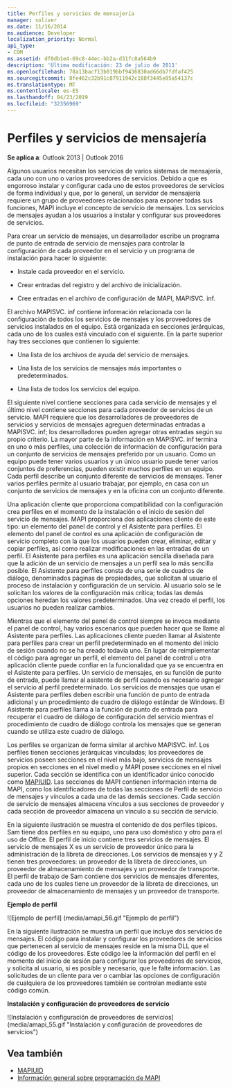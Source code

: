 ```yaml
---
title: Perfiles y servicios de mensajería
manager: soliver
ms.date: 11/16/2014
ms.audience: Developer
localization_priority: Normal
api_type:
- COM
ms.assetid: df0db1e4-69c8-44ec-bb2a-d31fc8a564b9
description: 'Última modificación: 23 de julio de 2011'
ms.openlocfilehash: 78a13bacf13b019bbf9436830ad66db7fdfaf425
ms.sourcegitcommit: 8fe462c32b91c87911942c188f3445e85a54137c
ms.translationtype: MT
ms.contentlocale: es-ES
ms.lasthandoff: 04/23/2019
ms.locfileid: "32356969"
---
```

# <a name="message-services-and-profiles"></a>Perfiles y servicios de mensajería
  
**Se aplica a**: Outlook 2013 | Outlook 2016 
  
Algunos usuarios necesitan los servicios de varios sistemas de mensajería, cada uno con uno o varios proveedores de servicios. Debido a que es engorroso instalar y configurar cada uno de estos proveedores de servicios de forma individual y que, por lo general, un servidor de mensajería requiere un grupo de proveedores relacionados para exponer todas sus funciones, MAPI incluye el concepto de servicio de mensajes. Los servicios de mensajes ayudan a los usuarios a instalar y configurar sus proveedores de servicios.
  
Para crear un servicio de mensajes, un desarrollador escribe un programa de punto de entrada de servicio de mensajes para controlar la configuración de cada proveedor en el servicio y un programa de instalación para hacer lo siguiente:
  
- Instale cada proveedor en el servicio.
    
- Crear entradas del registro y del archivo de inicialización.
    
- Cree entradas en el archivo de configuración de MAPI, MAPISVC. inf.
    
El archivo MAPISVC. inf contiene información relacionada con la configuración de todos los servicios de mensajes y los proveedores de servicios instalados en el equipo. Está organizada en secciones jerárquicas, cada uno de los cuales está vinculado con el siguiente. En la parte superior hay tres secciones que contienen lo siguiente: 
  
- Una lista de los archivos de ayuda del servicio de mensajes.
    
- Una lista de los servicios de mensajes más importantes o predeterminados.
    
- Una lista de todos los servicios del equipo.
    
El siguiente nivel contiene secciones para cada servicio de mensajes y el último nivel contiene secciones para cada proveedor de servicios de un servicio. MAPI requiere que los desarrolladores de proveedores de servicios y servicios de mensajes agreguen determinadas entradas a MAPISVC. inf; los desarrolladores pueden agregar otras entradas según su propio criterio. La mayor parte de la información en MAPISVC. inf termina en uno o más perfiles, una colección de información de configuración para un conjunto de servicios de mensajes preferido por un usuario. Como un equipo puede tener varios usuarios y un único usuario puede tener varios conjuntos de preferencias, pueden existir muchos perfiles en un equipo. Cada perfil describe un conjunto diferente de servicios de mensajes. Tener varios perfiles permite al usuario trabajar, por ejemplo, en casa con un conjunto de servicios de mensajes y en la oficina con un conjunto diferente.
  
Una aplicación cliente que proporciona compatibilidad con la configuración crea perfiles en el momento de la instalación o el inicio de sesión del servicio de mensajes. MAPI proporciona dos aplicaciones cliente de este tipo: un elemento del panel de control y el Asistente para perfiles. El elemento del panel de control es una aplicación de configuración de servicio completo con la que los usuarios pueden crear, eliminar, editar y copiar perfiles, así como realizar modificaciones en las entradas de un perfil. El Asistente para perfiles es una aplicación sencilla diseñada para que la adición de un servicio de mensajes a un perfil sea lo más sencilla posible. El Asistente para perfiles consta de una serie de cuadros de diálogo, denominados páginas de propiedades, que solicitan al usuario el proceso de instalación y configuración de un servicio. Al usuario solo se le solicitan los valores de la configuración más crítica; todas las demás opciones heredan los valores predeterminados. Una vez creado el perfil, los usuarios no pueden realizar cambios. 
  
Mientras que el elemento del panel de control siempre se invoca mediante el panel de control, hay varios escenarios que pueden hacer que se llame al Asistente para perfiles. Las aplicaciones cliente pueden llamar al Asistente para perfiles para crear un perfil predeterminado en el momento del inicio de sesión cuando no se ha creado todavía uno. En lugar de reimplementar el código para agregar un perfil, el elemento del panel de control u otra aplicación cliente puede confiar en la funcionalidad que ya se encuentra en el Asistente para perfiles. Un servicio de mensajes, en su función de punto de entrada, puede llamar al asistente de perfil cuando es necesario agregar el servicio al perfil predeterminado. Los servicios de mensajes que usan el Asistente para perfiles deben escribir una función de punto de entrada adicional y un procedimiento de cuadro de diálogo estándar de Windows. El Asistente para perfiles llama a la función de punto de entrada para recuperar el cuadro de diálogo de configuración del servicio mientras el procedimiento de cuadro de diálogo controla los mensajes que se generan cuando se utiliza este cuadro de diálogo. 
  
Los perfiles se organizan de forma similar al archivo MAPISVC. inf. Los perfiles tienen secciones jerárquicas vinculadas; los proveedores de servicios poseen secciones en el nivel más bajo, servicios de mensajes propios en secciones en el nivel medio y MAPI posee secciones en el nivel superior. Cada sección se identifica con un identificador único conocido como [MAPIUID](mapiuid.md). Las secciones de MAPI contienen información interna de MAPI, como los identificadores de todas las secciones de Perfil de servicio de mensajes y vínculos a cada una de las demás secciones. Cada sección de servicio de mensajes almacena vínculos a sus secciones de proveedor y cada sección de proveedor almacena un vínculo a su sección de servicio. 
  
En la siguiente ilustración se muestra el contenido de dos perfiles típicos. Sam tiene dos perfiles en su equipo, uno para uso doméstico y otro para el uso de Office. El perfil de inicio contiene tres servicios de mensajes. El servicio de mensajes X es un servicio de proveedor único para la administración de la libreta de direcciones. Los servicios de mensajes y y Z tienen tres proveedores: un proveedor de la libreta de direcciones, un proveedor de almacenamiento de mensajes y un proveedor de transporte. El perfil de trabajo de Sam contiene dos servicios de mensajes diferentes, cada uno de los cuales tiene un proveedor de la libreta de direcciones, un proveedor de almacenamiento de mensajes y un proveedor de transporte. 
  
**Ejemplo de perfil**
  
![Ejemplo de perfil] (media/amapi_56.gif "Ejemplo de perfil")
  
En la siguiente ilustración se muestra un perfil que incluye dos servicios de mensajes. El código para instalar y configurar los proveedores de servicios que pertenecen al servicio de mensajes reside en la misma DLL que el código de los proveedores. Este código lee la información del perfil en el momento del inicio de sesión para configurar los proveedores de servicios, y solicita al usuario, si es posible y necesario, que le falte información. Las solicitudes de un cliente para ver o cambiar las opciones de configuración de cualquiera de los proveedores también se controlan mediante este código común.
  
**Instalación y configuración de proveedores de servicio**
  
![Instalación y configuración de proveedores de servicios] (media/amapi_55.gif "Instalación y configuración de proveedores de servicios")
  
## <a name="see-also"></a>Vea también

- [MAPIUID](mapiuid.md)
- [Información general sobre programación de MAPI](mapi-programming-overview.md)

